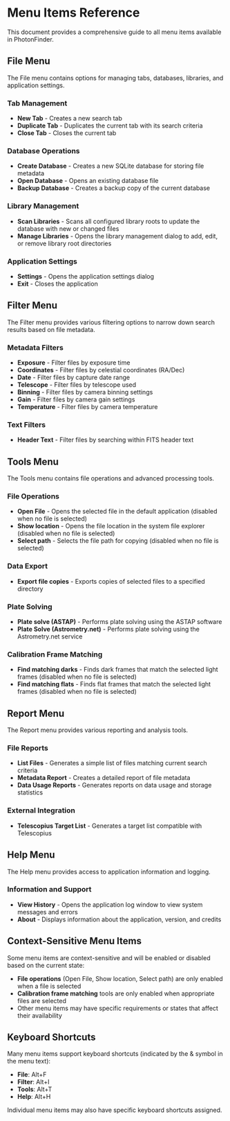 # Menu Items Reference

This document provides a comprehensive guide to all menu items available in PhotonFinder.

## File Menu

The File menu contains options for managing tabs, databases, libraries, and application settings.

### Tab Management
- **New Tab** - Creates a new search tab
- **Duplicate Tab** - Duplicates the current tab with its search criteria
- **Close Tab** - Closes the current tab

### Database Operations
- **Create Database** - Creates a new SQLite database for storing file metadata
- **Open Database** - Opens an existing database file
- **Backup Database** - Creates a backup copy of the current database

### Library Management
- **Scan Libraries** - Scans all configured library roots to update the database with new or changed files
- **Manage Libraries** - Opens the library management dialog to add, edit, or remove library root directories

### Application Settings
- **Settings** - Opens the application settings dialog
- **Exit** - Closes the application

## Filter Menu

The Filter menu provides various filtering options to narrow down search results based on file metadata.

### Metadata Filters
- **Exposure** - Filter files by exposure time
- **Coordinates** - Filter files by celestial coordinates (RA/Dec)
- **Date** - Filter files by capture date range
- **Telescope** - Filter files by telescope used
- **Binning** - Filter files by camera binning settings
- **Gain** - Filter files by camera gain settings
- **Temperature** - Filter files by camera temperature

### Text Filters
- **Header Text** - Filter files by searching within FITS header text

## Tools Menu

The Tools menu contains file operations and advanced processing tools.

### File Operations
- **Open File** - Opens the selected file in the default application (disabled when no file is selected)
- **Show location** - Opens the file location in the system file explorer (disabled when no file is selected)
- **Select path** - Selects the file path for copying (disabled when no file is selected)

### Data Export
- **Export file copies** - Exports copies of selected files to a specified directory

### Plate Solving
- **Plate solve (ASTAP)** - Performs plate solving using the ASTAP software
- **Plate Solve (Astrometry.net)** - Performs plate solving using the Astrometry.net service

### Calibration Frame Matching
- **Find matching darks** - Finds dark frames that match the selected light frames (disabled when no file is selected)
- **Find matching flats** - Finds flat frames that match the selected light frames (disabled when no file is selected)

## Report Menu

The Report menu provides various reporting and analysis tools.

### File Reports
- **List Files** - Generates a simple list of files matching current search criteria
- **Metadata Report** - Creates a detailed report of file metadata
- **Data Usage Reports** - Generates reports on data usage and storage statistics

### External Integration
- **Telescopius Target List** - Generates a target list compatible with Telescopius

## Help Menu

The Help menu provides access to application information and logging.

### Information and Support
- **View History** - Opens the application log window to view system messages and errors
- **About** - Displays information about the application, version, and credits

## Context-Sensitive Menu Items

Some menu items are context-sensitive and will be enabled or disabled based on the current state:

- **File operations** (Open File, Show location, Select path) are only enabled when a file is selected
- **Calibration frame matching** tools are only enabled when appropriate files are selected
- Other menu items may have specific requirements or states that affect their availability

## Keyboard Shortcuts

Many menu items support keyboard shortcuts (indicated by the & symbol in the menu text):
- **File**: Alt+F
- **Filter**: Alt+I  
- **Tools**: Alt+T
- **Help**: Alt+H

Individual menu items may also have specific keyboard shortcuts assigned.